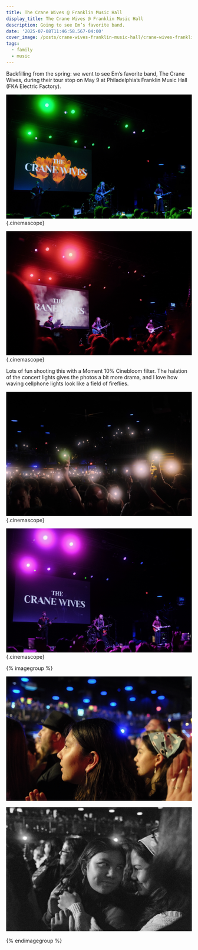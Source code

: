 ```yaml
---
title: The Crane Wives @ Franklin Music Hall
display_title: The Crane Wives @ Franklin Music Hall
description: Going to see Em’s favorite band.
date: '2025-07-08T11:46:58.567-04:00'
cover_image: /posts/crane-wives-franklin-music-hall/crane-wives-franklin-music-hall-1-thumb.jpg
tags:
  - family
  - music
---
```


Backfilling from the spring: we went to see Em’s favorite band, The Crane Wives, during their tour stop on May 9 at Philadelphia’s Franklin Music Hall (FKA Electric Factory).

![Rock band The Crane Wives on stage: two women sing lead and play guitar, backed by a bassist and drummer.](crane-wives-franklin-music-hall-1.jpg){.cinemascope}

![Red stage lighting bathes the audience.](crane-wives-franklin-music-hall-4.jpg){.cinemascope}

Lots of fun shooting this with a Moment 10% Cinebloom filter. The halation of the concert lights gives the photos a bit more drama, and I love how waving cellphone lights look like a field of fireflies.

![Audience members holding cellphone flashlights aloft.](crane-wives-franklin-music-hall-5.jpg){.cinemascope}

![Red stage lighting bathes the audience.](crane-wives-franklin-music-hall-6.jpg){.cinemascope}

{% imagegroup %}

![Two young women in rapt attention.](crane-wives-franklin-music-hall-2.jpg)

![Two young women in the audience share a hug.](crane-wives-franklin-music-hall-3.jpg)


{% endimagegroup %}